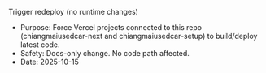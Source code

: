 Trigger redeploy (no runtime changes)

- Purpose: Force Vercel projects connected to this repo (chiangmaiusedcar-next and chiangmaiusedcar-setup) to
  build/deploy latest code.
- Safety: Docs-only change. No code path affected.
- Date: 2025-10-15
